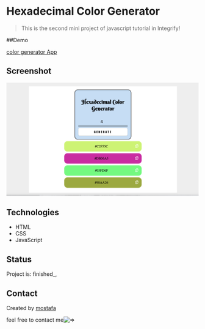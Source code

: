 # Hexadecimal Color Generator

> This is the second mini project of javascript tutorial in Integrify!

##Demo

[color generator App](https://mostafain.github.io/colorGenerator_miniProject/colorGeneratorIndex.html)

## Screenshot

![Example screenshot](colorGenerator_Screenshot.png)

## Technologies

- HTML
- CSS
- JavaScript

## Status

Project is: finished_,


## Contact

Created by [mostafa](https://github.mostafaIn.com) 

feel free to contact me![=>](mostafa.hazareh@integrify.io)
